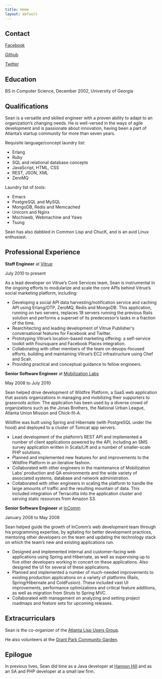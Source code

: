 ```yaml
---
title: Home
layout: default
---
```


## Contact ##

[Facebook](http://www.facebook.com/seancsawyer)

[Github](https://github.com/seansawyer)

[Twitter](https://twitter.com/#!/seansawyer)

## Education ##

BS in Computer Science, December 2002, University of Georgia

## Qualifications ##

Sean is a versatile and skilled engineer with a proven ability to adapt to an
organization’s changing needs. He is well-versed in the ways of agile
development and is passionate about innovation, having been a part of Atlanta’s
startup community for more than seven years.

Requisite language/concept laundry list:

* Erlang
* Ruby
* SQL and relational database concepts
* JavaScript, HTML, CSS
* REST, JSON, XML
* ZeroMQ

Laundry list of tools:

* Emacs
* PostgreSQL and MySQL
* MongoDB, Redis and Memcached
* Unicorn and Nginx
* Mochiweb, Webmachine and Yaws
* Tsung

Sean has also dabbled in Common Lisp and ChucK, and is an avid Linux enthusiast.

## Professional Experience ##

__Staff Engineer__ at
[Vitrue](http://vitrue.com)

July 2010 to present

As a lead developer on Vitrue’s Core Services team, Sean is instrumental in
the ongoing efforts to modularize and scale the core APIs behind Vitrue’s social
marketing platform, including:

* Developing a social API data harvesting/notification service and caching API
  using Erlang/OTP, ZeroMQ, Redis and MongoDB. This application, running on two servers,
  replaces 18 servers running
  the previous Rails solution and performs a superset of its predecessor’s tasks
  in a fraction of the time.
* Rearchitecting and leading development of Vitrue Publisher's conversational
  features for Facebook and Twitter.
* Prototyping Vitrue’s location-based marketing offering: a self-service toolkit
  with Foursquare and Facebook Places integration.
* Collaborating with other members of the team on devops-focused efforts,
  building and maintaining Vitrue’s EC2 infrastructure using Chef and Scalr.
* Providing practical and conceptual guidance to fellow engineers.

__Senior Software Engineer__ at
[Mobilization Labs](http://mobilizationlabs.com/) 

May 2008 to July 2010

Sean helped drive development of Wildfire Platform, a SaaS web application that
assists organizations in managing and mobilizing their supporters to grassroots
action. The application has been used by a diverse crowd of organizations such
as the Jonas Brothers, the National Urban League, Atlanta Union Mission and
Chick-fil-A.

Wildfire was built using Spring and Hibernate (with PostgreSQL under the hood)
and deployed to a cluster of Tomcat app servers.

* Lead development of the platform’s REST API and implemented a number of client
  applications powered by the API, including an SMS survey application written in
  Scala/Lift and a number of smaller-scale PHP solutions.
* Planned and implemented new features for and improvements to the Wildfire
  Platform in an iterative fashion.
* Collaborated with other engineers in the maintenance of Mobilization Labs’
  production and QA environments and the wide variety of associated systems,
  database and network administration.
* Collaborated with other engineers in scaling the platform to handle the large
  amounts of traffic and the resulting mountain of data. This included
  integration of Terracotta into the application cluster and serving static
  resources from Amazon S3.

__Senior Software Engineer__ at
[InComm](http://www.incomm.com/)

January 2008 to May 2008

Sean helped guide the growth of InComm’s web development team through his
programming expertise, by agitating for better development practices, mentoring
other developers on the team and updating the technology stack on which the
team’s new and existing applications run.

* Designed and implemented internal and customer-facing web applications using
  Spring and Hibernate, as well as supervising up to five other developers
  working in concert on these applications. Also designed the UI for several of
  these applications.
* Planned and implemented a number of much-needed improvements to existing
  production applications on a variety of platforms (Rails, Spring/Hibernate and
  ColdFusion). These included vast UI improvements, performance optimizations and
  critical feature additions, as well as migration from Struts to Spring MVC.
* Collaborated with management on analyzing and setting project roadmaps and
  feature sets for upcoming releases.

## Extracurriculars ##

Sean is the co-organizer of the [Atlanta Lisp Users Group](http://www.meetup.com/Atlanta-Lisp-User-Group/).

He also volunteers at the
[Grant Park Community Garden](http://www.facebook.com/GrantParkCommunityGarden).

## Epilogue ##

In previous lives, Sean did time as a Java developer at
[Hannon Hill](http://hannonhill.com/) and as an SA and PHP developer at a small
law firm.